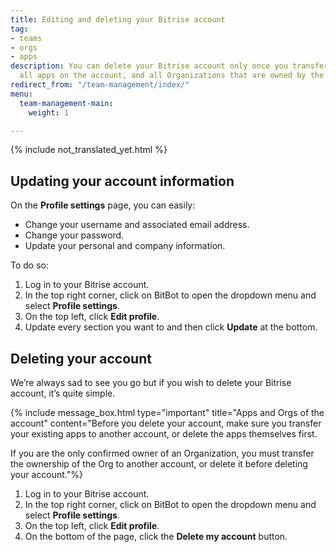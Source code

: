 ```yaml
---
title: Editing and deleting your Bitrise account
tag:
- teams
- orgs
- apps
description: You can delete your Bitrise account only once you transferred or deleted
  all apps on the account, and all Organizations that are owned by the account.
redirect_from: "/team-management/index/"
menu:
  team-management-main:
    weight: 1

---
```

{% include not_translated_yet.html %}

## Updating your account information

On the **Profile settings** page, you can easily:

* Change your username and associated email address.
* Change your password.
* Update your personal and company information. 

To do so:

1. Log in to your Bitrise account.
2. In the top right corner, click on BitBot to open the dropdown menu and select **Profile settings**.
3. On the top left, click **Edit profile**.
4. Update every section you want to and then click **Update** at the bottom. 

## Deleting your account

We’re always sad to see you go but if you wish to delete your Bitrise account, it’s quite simple.

{% include message_box.html type="important" title="Apps and Orgs of the account" content="Before you delete your account, make sure you transfer your existing apps to another account, or delete the apps themselves first.

If you are the only confirmed owner of an Organization, you must transfer the ownership of the Org to another account, or delete it before deleting your account."%}

1. Log in to your Bitrise account.
2. In the top right corner, click on BitBot to open the dropdown menu and select **Profile settings**.
3. On the top left, click **Edit profile**.
4. On the bottom of the page, click the **Delete my account** button.